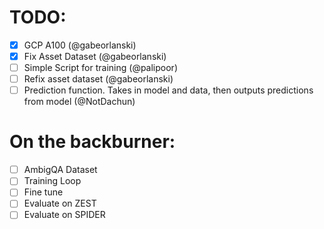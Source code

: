 # TODO:

- [x] GCP A100 (@gabeorlanski)
- [x] Fix Asset Dataset (@gabeorlanski)
- [ ] Simple Script for training (@palipoor)
- [ ] Refix asset dataset (@gabeorlanski)
- [ ] Prediction function. Takes in model and data, then outputs predictions from model (@NotDachun)

# On the backburner:
- [ ] AmbigQA Dataset
- [ ] Training Loop
- [ ] Fine tune
- [ ] Evaluate on ZEST
- [ ] Evaluate on SPIDER